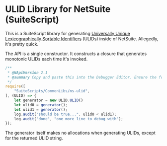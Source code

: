 # ULID Library for NetSuite (SuiteScript)

This is a SuiteScript library for generating [Universally Unique
Lexicographically Sortable Identifiers][ulid] (ULIDs) inside of NetSuite.
Allegedly, it's pretty quick.

The API is a single constructor. It constructs a closure that generates
monotonic ULIDs each time it's invoked.

```js
/**
 * @NApiVersion 2.1
 * @summary Copy and paste this into the Debugger Editor. Ensure the folder path matches where your library file is stored.
 */
require([
	"SuiteScripts/CommonLibs/ns-ulid",
], (ULID) => {
	let generator = new ULID.ULID()
	let ulid0 = generator();
	let ulid1 = generator();
	log.audit("should be true...", ulid0 < ulid1);
	log.audit("done", "one more line to debug with");
});
```

The generator itself makes no allocations when generating ULIDs, except
for the returned ULID string.


[ulid]: https://github.com/ulid/spec
